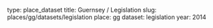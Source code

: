 type: place_dataset
title: Guernsey / Legislation
slug: places/gg/datasets/legislation
place: gg
dataset: legislation
year: 2014
